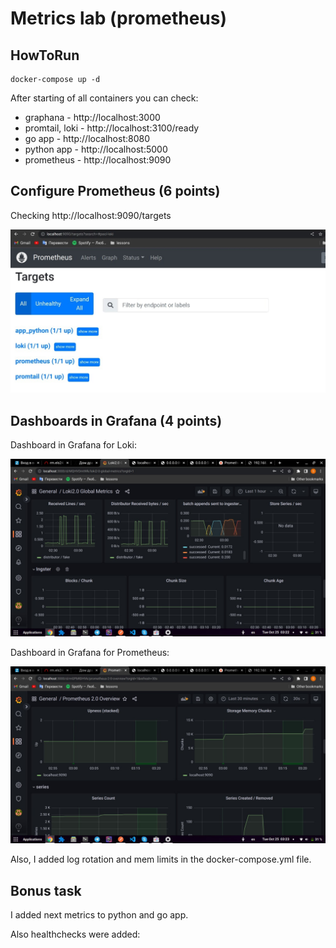 # Metrics lab (prometheus)

## HowToRun

```
docker-compose up -d
```

After starting of all containers you can check:
* graphana - http://localhost:3000
* promtail, loki - http://localhost:3100/ready
* go app - http://localhost:8080
* python app - http://localhost:5000
* prometheus - http://localhost:9090

## Configure Prometheus (6 points)

Checking http://localhost:9090/targets

![prometheus](assets/prometheus.jpg)

## Dashboards in Grafana (4 points)

Dashboard in Grafana for Loki:

![loki_dashboard](assets/loki_dashboard.jpg)

Dashboard in Grafana for Prometheus:

![prometheus_dashboard](assets/prometheus_dashboard.jpg)

Also, I added log rotation and mem limits in the docker-compose.yml file.

## Bonus task 

I added next metrics to python and go app.


Also healthchecks were added:
